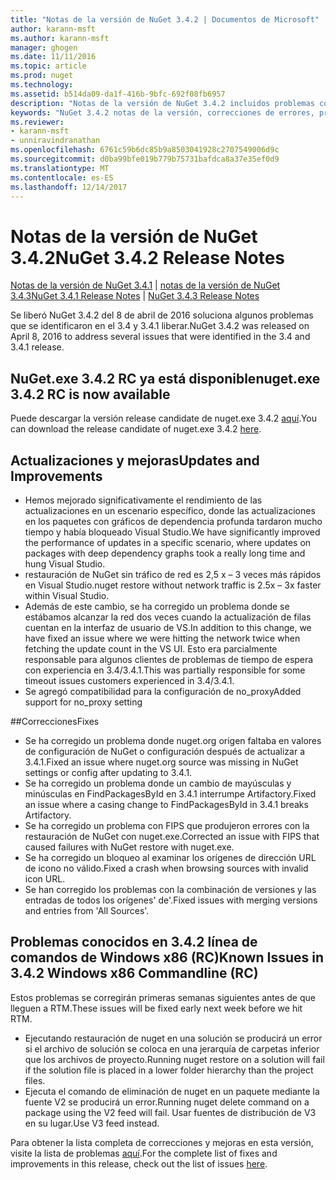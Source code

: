 ```yaml
---
title: "Notas de la versión de NuGet 3.4.2 | Documentos de Microsoft"
author: karann-msft
ms.author: karann-msft
manager: ghogen
ms.date: 11/11/2016
ms.topic: article
ms.prod: nuget
ms.technology: 
ms.assetid: b514da09-da1f-416b-9bfc-692f08fb6957
description: "Notas de la versión de NuGet 3.4.2 incluidos problemas conocidos, correcciones de errores, las funciones agregadas y dcr."
keywords: "NuGet 3.4.2 notas de la versión, correcciones de errores, problemas, conocidos agregan características, DCR"
ms.reviewer:
- karann-msft
- unniravindranathan
ms.openlocfilehash: 6761c59b6dc85b9a8503041928c2707549006d9c
ms.sourcegitcommit: d0ba99bfe019b779b75731bafdca8a37e35ef0d9
ms.translationtype: MT
ms.contentlocale: es-ES
ms.lasthandoff: 12/14/2017
---
```

# <a name="nuget-342-release-notes"></a><span data-ttu-id="32980-104">Notas de la versión de NuGet 3.4.2</span><span class="sxs-lookup"><span data-stu-id="32980-104">NuGet 3.4.2 Release Notes</span></span>

<span data-ttu-id="32980-105">[Notas de la versión de NuGet 3.4.1](../release-notes/nuget-3.4.1.md) | [notas de la versión de NuGet 3.4.3](../release-notes/nuget-3.4.3.md)</span><span class="sxs-lookup"><span data-stu-id="32980-105">[NuGet 3.4.1 Release Notes](../release-notes/nuget-3.4.1.md) | [NuGet 3.4.3 Release Notes](../release-notes/nuget-3.4.3.md)</span></span>

<span data-ttu-id="32980-106">Se liberó NuGet 3.4.2 del 8 de abril de 2016 soluciona algunos problemas que se identificaron en el 3.4 y 3.4.1 liberar.</span><span class="sxs-lookup"><span data-stu-id="32980-106">NuGet 3.4.2 was released on April 8, 2016 to address several issues that were identified in the 3.4 and 3.4.1 release.</span></span>

## <a name="nugetexe-342-rc-is-now-available"></a><span data-ttu-id="32980-107">NuGet.exe 3.4.2 RC ya está disponible</span><span class="sxs-lookup"><span data-stu-id="32980-107">nuget.exe 3.4.2 RC is now available</span></span>

<span data-ttu-id="32980-108">Puede descargar la versión release candidate de nuget.exe 3.4.2 [aquí](https://dist.nuget.org/index.html).</span><span class="sxs-lookup"><span data-stu-id="32980-108">You can download the release candidate of nuget.exe 3.4.2 [here](https://dist.nuget.org/index.html).</span></span>

## <a name="updates-and-improvements"></a><span data-ttu-id="32980-109">Actualizaciones y mejoras</span><span class="sxs-lookup"><span data-stu-id="32980-109">Updates and Improvements</span></span>

* <span data-ttu-id="32980-110">Hemos mejorado significativamente el rendimiento de las actualizaciones en un escenario específico, donde las actualizaciones en los paquetes con gráficos de dependencia profunda tardaron mucho tiempo y había bloqueado Visual Studio.</span><span class="sxs-lookup"><span data-stu-id="32980-110">We have significantly improved the performance of updates in a specific scenario, where updates on packages with deep dependency graphs took a really long time and hung Visual Studio.</span></span>
* <span data-ttu-id="32980-111">restauración de NuGet sin tráfico de red es 2,5 x – 3 veces más rápidos en Visual Studio.</span><span class="sxs-lookup"><span data-stu-id="32980-111">nuget restore without network traffic is 2.5x – 3x faster within Visual Studio.</span></span>
* <span data-ttu-id="32980-112">Además de este cambio, se ha corregido un problema donde se estábamos alcanzar la red dos veces cuando la actualización de filas cuentan en la interfaz de usuario de VS.</span><span class="sxs-lookup"><span data-stu-id="32980-112">In addition to this change, we have fixed an issue where we were hitting the network twice when fetching the update count in the VS UI.</span></span> <span data-ttu-id="32980-113">Esto era parcialmente responsable para algunos clientes de problemas de tiempo de espera con experiencia en 3.4/3.4.1.</span><span class="sxs-lookup"><span data-stu-id="32980-113">This was partially responsible for some timeout issues customers experienced in 3.4/3.4.1.</span></span>
* <span data-ttu-id="32980-114">Se agregó compatibilidad para la configuración de no_proxy</span><span class="sxs-lookup"><span data-stu-id="32980-114">Added support for no_proxy setting</span></span>

##<a name="fixes"></a><span data-ttu-id="32980-115">Correcciones</span><span class="sxs-lookup"><span data-stu-id="32980-115">Fixes</span></span>

* <span data-ttu-id="32980-116">Se ha corregido un problema donde nuget.org origen faltaba en valores de configuración de NuGet o configuración después de actualizar a 3.4.1.</span><span class="sxs-lookup"><span data-stu-id="32980-116">Fixed an issue where nuget.org source was missing in NuGet settings or config after updating to 3.4.1.</span></span>
* <span data-ttu-id="32980-117">Se ha corregido un problema donde un cambio de mayúsculas y minúsculas en FindPackagesById en 3.4.1 interrumpe Artifactory.</span><span class="sxs-lookup"><span data-stu-id="32980-117">Fixed an issue where a casing change to FindPackagesById in 3.4.1 breaks Artifactory.</span></span>
* <span data-ttu-id="32980-118">Se ha corregido un problema con FIPS que produjeron errores con la restauración de NuGet con nuget.exe.</span><span class="sxs-lookup"><span data-stu-id="32980-118">Corrected an issue with FIPS that caused failures with NuGet restore with nuget.exe.</span></span>
* <span data-ttu-id="32980-119">Se ha corregido un bloqueo al examinar los orígenes de dirección URL de icono no válido.</span><span class="sxs-lookup"><span data-stu-id="32980-119">Fixed a crash when browsing sources with invalid icon URL.</span></span>
* <span data-ttu-id="32980-120">Se han corregido los problemas con la combinación de versiones y las entradas de todos los orígenes' de'.</span><span class="sxs-lookup"><span data-stu-id="32980-120">Fixed issues with merging versions and entries from 'All Sources'.</span></span>

## <a name="known-issues-in-342-windows-x86-commandline-rc"></a><span data-ttu-id="32980-121">Problemas conocidos en 3.4.2 línea de comandos de Windows x86 (RC)</span><span class="sxs-lookup"><span data-stu-id="32980-121">Known Issues in 3.4.2 Windows x86 Commandline (RC)</span></span>

<span data-ttu-id="32980-122">Estos problemas se corregirán primeras semanas siguientes antes de que lleguen a RTM.</span><span class="sxs-lookup"><span data-stu-id="32980-122">These issues will be fixed early next week before we hit RTM.</span></span>

*  <span data-ttu-id="32980-123">Ejecutando restauración de nuget en una solución se producirá un error si el archivo de solución se coloca en una jerarquía de carpetas inferior que los archivos de proyecto.</span><span class="sxs-lookup"><span data-stu-id="32980-123">Running nuget restore on a solution will fail if the solution file is placed in a lower folder hierarchy than the project files.</span></span>
*  <span data-ttu-id="32980-124">Ejecuta el comando de eliminación de nuget en un paquete mediante la fuente V2 se producirá un error.</span><span class="sxs-lookup"><span data-stu-id="32980-124">Running nuget delete command on a package using the V2 feed will fail.</span></span> <span data-ttu-id="32980-125">Usar fuentes de distribución de V3 en su lugar.</span><span class="sxs-lookup"><span data-stu-id="32980-125">Use V3 feed instead.</span></span>


<span data-ttu-id="32980-126">Para obtener la lista completa de correcciones y mejoras en esta versión, visite la lista de problemas [aquí](https://github.com/NuGet/Home/issues?utf8=%E2%9C%93&q=is%3Aissue+milestone%3A3.4.2++is%3Aclosed+).</span><span class="sxs-lookup"><span data-stu-id="32980-126">For the complete list of fixes and improvements in this release, check out the list of issues [here](https://github.com/NuGet/Home/issues?utf8=%E2%9C%93&q=is%3Aissue+milestone%3A3.4.2++is%3Aclosed+).</span></span>